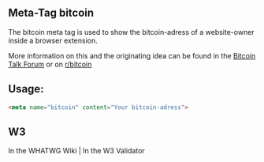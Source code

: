 ## Meta-Tag bitcoin

The bitcoin meta tag is used to show the bitcoin-adress of a website-owner inside a browser extension.

More information on this and the originating idea can be found in the [Bitcoin Talk Forum](https://bitcointalk.org/index.php?topic=140257.0) or on [r/bitcoin](http://www.reddit.com/r/Bitcoin/comments/1de96y/bitcoin_in_html_meta_tag_for_discovery/)

## Usage: 

````html
<meta name="bitcoin" content="Your bitcoin-adress">
````

## W3
<i class="fas fa-check"></i> In the WHATWG Wiki | <i class="fas fa-check"></i>  In the W3 Validator
